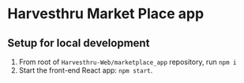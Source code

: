# Harvesthru Market Place app

## Setup for local development

1. From root of `Harvesthru-Web/marketplace_app` repository, run `npm i`
2. Start the front-end React app: `npm start`.
